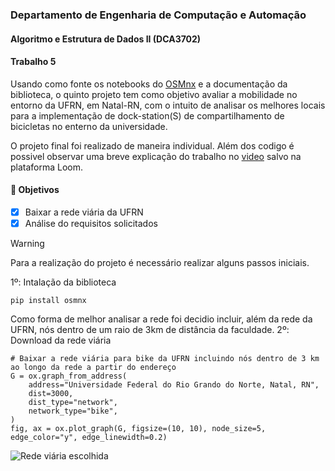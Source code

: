 ### Departamento de Engenharia de Computação e Automação
#### Algoritmo e Estrutura de Dados II (DCA3702)
#### Trabalho 5

Usando como fonte os notebooks do [OSMnx](https://github.com/gboeing/osmnx) e a documentação da biblioteca, o quinto projeto tem como objetivo avaliar a mobilidade no entorno da UFRN, em Natal-RN, com o intuito de analisar os melhores locais para a implementação de dock-station(S) de compartilhamento de bicicletas no enterno da universidade.

O projeto final foi realizado de maneira individual. Além dos codigo é possivel observar uma breve explicação do trabalho no [video](URL) salvo na plataforma Loom.

#### 🎯 Objetivos
- [x] Baixar a rede viária da UFRN
- [x] Análise do requisitos solicitados 

> [!WARNING]
> Para a realização do projeto é necessário realizar alguns passos iniciais.

1º: Intalação da biblioteca 
```
pip install osmnx
```

Como forma de melhor analisar a rede foi decidio incluir, além da rede da UFRN, nós dentro de um raio de 3km de distância da faculdade.
2º: Download da rede viária
```
# Baixar a rede viária para bike da UFRN incluindo nós dentro de 3 km ao longo da rede a partir do endereço
G = ox.graph_from_address(
    address="Universidade Federal do Rio Grando do Norte, Natal, RN",
    dist=3000,
    dist_type="network",
    network_type="bike",
)
fig, ax = ox.plot_graph(G, figsize=(10, 10), node_size=5, edge_color="y", edge_linewidth=0.2)
```

![Rede viária escolhida](https://github.com/julianessantos)